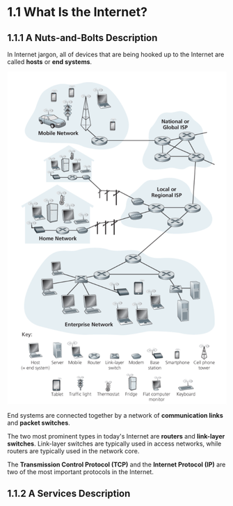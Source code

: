 # 1.1 What Is the Internet?

## 1.1.1 A Nuts-and-Bolts Description

In Internet jargon, all of devices that are being hooked up to the Internet are called **hosts** or **end systems**.

![Figure 1.1 Some pieces of the Internet](../../../.gitbook/assets/image.png)

End systems are connected together by a network of **communication links** and **packet switches**.

The two most prominent types in today's Internet are **routers** and **link-layer switches**. Link-layer switches are typically used in access networks, while routers are typically used in the network core.

The **Transmission Control Protocol \(TCP\)** and the **Internet Protocol \(IP\)** are two of the most important protocols in the Internet.

## 1.1.2 A Services Description





